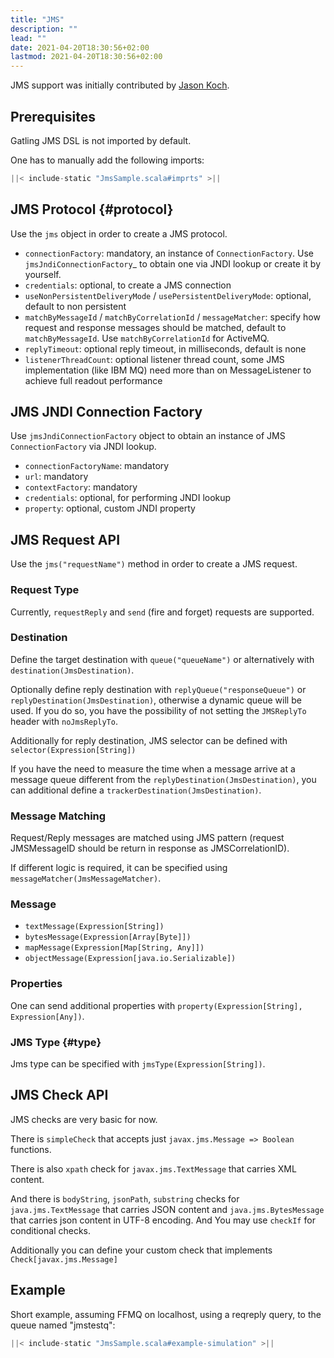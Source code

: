 ```yaml
---
title: "JMS"
description: ""
lead: ""
date: 2021-04-20T18:30:56+02:00
lastmod: 2021-04-20T18:30:56+02:00
---
```


JMS support was initially contributed by [Jason Koch](https://github.com/jasonk000).

## Prerequisites

Gatling JMS DSL is not imported by default.

One has to manually add the following imports:

```scala
||< include-static "JmsSample.scala#imprts" >||
```

## JMS Protocol {#protocol}

Use the `jms` object in order to create a JMS protocol.

* `connectionFactory`: mandatory, an instance of `ConnectionFactory`. Use `jmsJndiConnectionFactory`_ to obtain one via JNDI lookup or create it by yourself.
* `credentials`: optional, to create a JMS connection
* `useNonPersistentDeliveryMode` / `usePersistentDeliveryMode`: optional, default to non persistent
* `matchByMessageId` / `matchByCorrelationId` / `messageMatcher`: specify how request and response messages should be matched, default to `matchByMessageId`. Use `matchByCorrelationId` for ActiveMQ.
* `replyTimeout`: optional reply timeout, in milliseconds, default is none
* `listenerThreadCount`: optional listener thread count, some JMS implementation (like IBM MQ) need more than on MessageListener to achieve full readout performance

## JMS JNDI Connection Factory

Use `jmsJndiConnectionFactory` object to obtain an instance of JMS `ConnectionFactory` via JNDI lookup.

* `connectionFactoryName`: mandatory
* `url`: mandatory
* `contextFactory`: mandatory
* `credentials`: optional, for performing JNDI lookup
* `property`: optional, custom JNDI property

## JMS Request API

Use the `jms("requestName")` method in order to create a JMS request.

### Request Type

Currently, `requestReply` and `send` (fire and forget) requests are supported.

### Destination

Define the target destination with `queue("queueName")` or alternatively with `destination(JmsDestination)`.

Optionally define reply destination with `replyQueue("responseQueue")` or `replyDestination(JmsDestination)`, otherwise a dynamic queue will be used.
If you do so, you have the possibility of not setting the `JMSReplyTo` header with `noJmsReplyTo`.

Additionally for reply destination, JMS selector can be defined with `selector(Expression[String])`

If you have the need to measure the time when a message arrive at a message queue different from the `replyDestination(JmsDestination)`,
you can additional define a `trackerDestination(JmsDestination)`.

### Message Matching

Request/Reply messages are matched using JMS pattern (request JMSMessageID should be return in response as JMSCorrelationID).

If different logic is required, it can be specified using `messageMatcher(JmsMessageMatcher)`.

### Message

* `textMessage(Expression[String])`
* `bytesMessage(Expression[Array[Byte]])`
* `mapMessage(Expression[Map[String, Any]])`
* `objectMessage(Expression[java.io.Serializable])`

### Properties

One can send additional properties with `property(Expression[String], Expression[Any])`.

### JMS Type {#type}

Jms type can be specified with `jmsType(Expression[String])`.

## JMS Check API

JMS checks are very basic for now.

There is `simpleCheck` that accepts just `javax.jms.Message => Boolean` functions.

There is also `xpath` check for `javax.jms.TextMessage` that carries XML content.

And there is `bodyString`, `jsonPath`, `substring` checks for `java.jms.TextMessage` that carries JSON content and `java.jms.BytesMessage` that carries json content in UTF-8 encoding. And You may use `checkIf` for conditional checks.

Additionally you can define your custom check that implements `Check[javax.jms.Message]`

## Example

Short example, assuming FFMQ on localhost, using a reqreply query, to the queue named "jmstestq":

```scala
||< include-static "JmsSample.scala#example-simulation" >||
```
